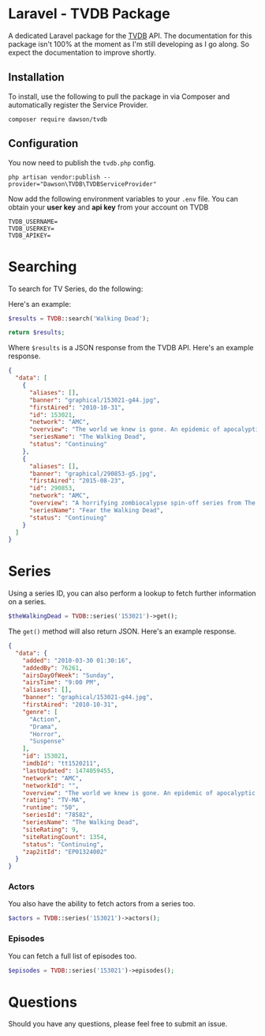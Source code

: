 # Laravel - TVDB Package

A dedicated Laravel package for the [TVDB](http://thetvdb.com/) API. The documentation for this package isn't 100% at the moment as I'm still developing as I go along. So expect the documentation to improve shortly.

## Installation

To install, use the following to pull the package in via Composer and automatically register the Service Provider.

```
composer require dawson/tvdb
```


## Configuration

You now need to publish the `tvdb.php` config.

```
php artisan vendor:publish --provider="Dawson\TVDB\TVDBServiceProvider"
```

Now add the following environment variables to your `.env` file. You can obtain your **user key** and **api key** from your account on TVDB

```
TVDB_USERNAME=
TVDB_USERKEY=
TVDB_APIKEY=
```

# Searching

To search for TV Series, do the following:

Here's an example:

```php
$results = TVDB::search('Walking Dead');

return $results;
```

Where `$results` is a JSON response from the TVDB API. Here's an example response.

```json
{
  "data": [
    {
      "aliases": [],
      "banner": "graphical/153021-g44.jpg",
      "firstAired": "2010-10-31",
      "id": 153021,
      "network": "AMC",
      "overview": "The world we knew is gone. An epidemic of apocalyptic proportions has swept the globe causing the dead to rise and feed on the living. In a matter of months society has crumbled. In a world ruled by the dead, we are forced to finally start living. Based on a comic book series of the same name by Robert Kirkman, this AMC project focuses on the world after a zombie apocalypse. The series follows a police officer, Rick Grimes, who wakes up from a coma to find the world ravaged with zombies. Looking for his family, he and a group of survivors attempt to battle against the zombies in order to stay alive.\r\n",
      "seriesName": "The Walking Dead",
      "status": "Continuing"
    },
    {
      "aliases": [],
      "banner": "graphical/290853-g5.jpg",
      "firstAired": "2015-08-23",
      "id": 290853,
      "network": "AMC",
      "overview": "A horrifying zombiocalypse spin-off series from The Walking Dead, set in the same universe but starting at a far earlier time in Los Angeles. The show follows normal people learning to deal with the rapidly growing collapse of civilization, at the very beginning of a zombie outbreak.\r\n\r\nIn Los Angeles, a city where people come to escape, shield secrets, and bury their pasts, we follow this mysterious outbreak as it threatens to disrupt what little stability high school guidance counselor Madison Clark and English teacher Travis Manawa have managed to assemble. \r\n\r\nThe pressure of blending two families while dealing with resentful, escapist, and strung out children takes a back seat when society begins to break down. A forced evolution, and survival of the fittest takes hold, as our dysfunctional family finds they must either reinvent themselves or embrace their darker histories.",
      "seriesName": "Fear the Walking Dead",
      "status": "Continuing"
    }
  ]
}
```

# Series

Using a series ID, you can also perform a lookup to fetch further information on a series.

```php
$theWalkingDead = TVDB::series('153021')->get();
```

The `get()` method will also return JSON. Here's an example response.

```json
{
  "data": {
    "added": "2010-03-30 01:30:16",
    "addedBy": 76261,
    "airsDayOfWeek": "Sunday",
    "airsTime": "9:00 PM",
    "aliases": [],
    "banner": "graphical/153021-g44.jpg",
    "firstAired": "2010-10-31",
    "genre": [
      "Action",
      "Drama",
      "Horror",
      "Suspense"
    ],
    "id": 153021,
    "imdbId": "tt1520211",
    "lastUpdated": 1474059455,
    "network": "AMC",
    "networkId": "",
    "overview": "The world we knew is gone. An epidemic of apocalyptic proportions has swept the globe causing the dead to rise and feed on the living. In a matter of months society has crumbled. In a world ruled by the dead, we are forced to finally start living. Based on a comic book series of the same name by Robert Kirkman, this AMC project focuses on the world after a zombie apocalypse. The series follows a police officer, Rick Grimes, who wakes up from a coma to find the world ravaged with zombies. Looking for his family, he and a group of survivors attempt to battle against the zombies in order to stay alive.\r\n",
    "rating": "TV-MA",
    "runtime": "50",
    "seriesId": "78582",
    "seriesName": "The Walking Dead",
    "siteRating": 9,
    "siteRatingCount": 1354,
    "status": "Continuing",
    "zap2itId": "EP01324002"
  }
}
```

### Actors

You also have the ability to fetch actors from a series too.

```php
$actors = TVDB::series('153021')->actors();
```

### Episodes

You can fetch a full list of episodes too.

```php
$episodes = TVDB::series('153021')->episodes();
```

# Questions

Should you have any questions, please feel free to submit an issue.
